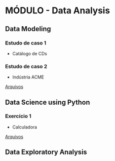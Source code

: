 # MÓDULO - Data Analysis

## Data Modeling
### Estudo de caso 1

 - Catálogo de CDs
 ### Estudo de caso 2

- Indústria ACME
 
[Arquivos](https://github.com/ThayaneMoreira/BusinessAnalytics-BigData/tree/master/Data_Analysis/Data-Modeling)

## Data Science using Python

### Exercício 1

- Calculadora

[Arquivos](https://github.com/ThayaneMoreira/BusinessAnalytics-BigData/tree/master/Data_Analysis/DataSciense-Python)
## Data Exploratory Analysis

